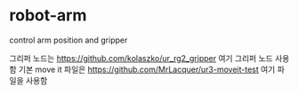 # robot-arm
control arm position and gripper

그리퍼 노드는 https://github.com/kolaszko/ur_rg2_gripper 여기 그리퍼 노드 사용함
기본 move it 파일은 https://github.com/MrLacquer/ur3-moveit-test 여기 파일을 사용함
